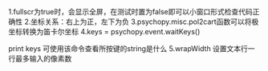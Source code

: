 1.fullscr为true时，会显示全屏，在测试时置为false即可以小窗口形式检查代码正确性
2.坐标关系：右上为正，左下为负
3.psychopy.misc.pol2cart函数可以将极坐标转换为笛卡尔坐标
4.keys = psychopy.event.waitKeys()

print keys
可使用该命令查看所按键的string是什么
5.wrapWidth 设置文本行一行最多输入的像素数
